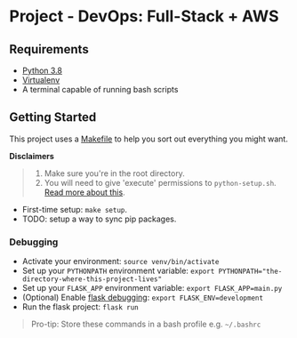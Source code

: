 # Project - DevOps: Full-Stack + AWS

## Requirements

- [Python 3.8](https://www.python.org/downloads/release/python-380/)
- [Virtualenv](https://pypi.org/project/virtualenv/)
- A terminal capable of running bash scripts

## Getting Started

This project uses a [Makefile](Makefile) to help you sort out everything you might want.

**Disclaimers**

> 1. Make sure you're in the root directory.
> 2. You will need to give 'execute' permissions to `python-setup.sh`. [Read more about this](https://bash.cyberciti.biz/guide/Setting_up_permissions_on_a_script).

- First-time setup: `make setup`.
- TODO: setup a way to sync pip packages.

### Debugging

- Activate your environment: `source venv/bin/activate`
- Set up your `PYTHONPATH` environment variable: `export PYTHONPATH="the-directory-where-this-project-lives"`
- Set up your `FLASK_APP` environment variable: `export FLASK_APP=main.py`
- (Optional) Enable [flask debugging](https://flask.palletsprojects.com/en/1.1.x/quickstart/#debug-mode): `export FLASK_ENV=development`
- Run the flask project: `flask run`

> Pro-tip: Store these commands in a bash profile e.g. `~/.bashrc`
